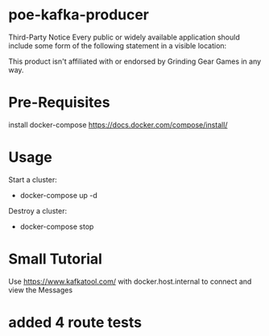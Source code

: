 # poe-kafka-producer

Third-Party Notice
Every public or widely available application should include some form of the following statement in a visible location:

This product isn't affiliated with or endorsed by Grinding Gear Games in any way.

# Pre-Requisites
install docker-compose https://docs.docker.com/compose/install/

# Usage
Start a cluster:

- docker-compose up -d

Destroy a cluster:

- docker-compose stop

# Small Tutorial

Use https://www.kafkatool.com/ with docker.host.internal to connect and view the Messages

# added 4 route tests
